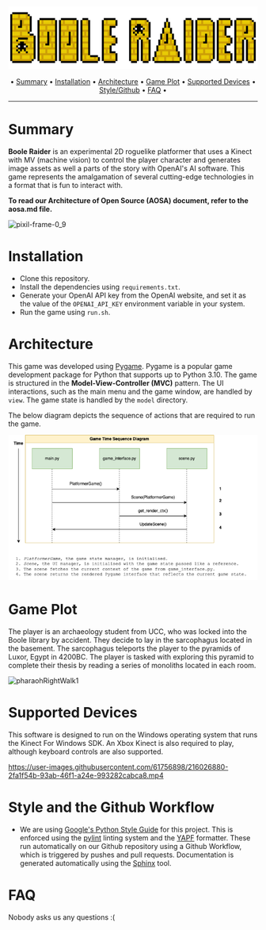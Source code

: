 <p align="center">
<img src="src/view/assets/logo-for-README.png">
</p>

<p align="center"> •
  <a href="#summary">Summary</a> •
  <a href="#installation">Installation</a> •
  <a href="#architecture">Architecture</a> •
  <a href="#game-plot">Game Plot</a> •
  <a href="#supported-devices">Supported Devices</a> •
  <a href="#style-and-the-github-workflow">Style/Github</a> •
  <a href="#faq">FAQ</a> •
</p>

---

# Summary
**Boole Raider** is an experimental 2D roguelike platformer that uses a Kinect with MV (machine vision) to control the player character and generates image assets as well a
parts of the story with OpenAI's AI software. This game represents the amalgamation of several cutting-edge technologies in a format that is fun to interact with. 

**To read our Architecture of Open Source (AOSA) document, refer to the aosa.md file.**

![pixil-frame-0_9](https://user-images.githubusercontent.com/61756898/216027732-d97a34fe-bbe5-4f2c-a74a-69e1aef42768.png)

# Installation
- Clone this repository.
- Install the dependencies using `requirements.txt`.
- Generate your OpenAI API key from the OpenAI website, and set it as the value of the `OPENAI_API_KEY` environment variable in your system.
- Run the game using `run.sh`.

# Architecture
This game was developed using [Pygame](https://pypi.org/project/pygame/). Pygame is a popular game development package for Python that supports up to Python 3.10. The game is structured in the **Model-View-Controller (MVC)** pattern. The UI interactions, such as the main menu and the game window, are handled by `view`. The game state is handled by the `model` directory.

The below diagram depicts the sequence of actions that are required to run the game.

<p align="center">
<img src="src/view/assets/timesequence.png">
</p>

# Game Plot
The player is an archaeology student from UCC, who was locked into the Boole library by accident. They decide to lay in the sarcophagus located in the basement. The sarcophagus teleports the player to the pyramids of Luxor, Egypt in 4200BC. The player is tasked with exploring this pyramid to complete their thesis by reading a series of monoliths located in each room.

![pharaohRightWalk1](https://user-images.githubusercontent.com/61756898/216027277-6d29a0a9-0e7b-4670-ad06-e5405a8d6819.png)

# Supported Devices
This software is designed to run on the Windows operating system that runs the Kinect For Windows SDK. An Xbox Kinect is also required to play, although keyboard controls are also supported.

https://user-images.githubusercontent.com/61756898/216026880-2fa1f54b-93ab-46f1-a24e-993282cabca8.mp4

# Style and the Github Workflow
- We are using [Google's Python Style Guide](https://google.github.io/styleguide/pyguide.html) for this project. This is enforced using the [pylint](https://pylint.readthedocs.io/en/latest/) linting system and the [YAPF](https://github.com/google/yapf) formatter. These run automatically on our Github repository using a Github Workflow, which is triggered by pushes and pull requests. Documentation is generated automatically using the [Sphinx](https://www.sphinx-doc.org/en/master/index.html) tool.

# FAQ
Nobody asks us any questions :(
